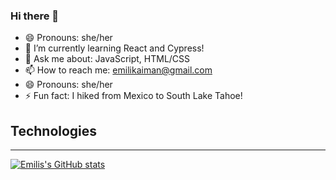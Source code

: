 ### Hi there 👋


- 😄 Pronouns: she/her
- 🌱 I’m currently learning React and Cypress!
- 💬 Ask me about: JavaScript, HTML/CSS
- 📫 How to reach me: emilikaiman@gmail.com
- 😄 Pronouns: she/her
- ⚡ Fun fact: I hiked from Mexico to South Lake Tahoe!

## Technologies


---




[![Emilis's GitHub stats](https://github-readme-stats.vercel.app/api?username=Ekaiman&theme=radical)](https://github.com/anuraghazra/github-readme-stats)

